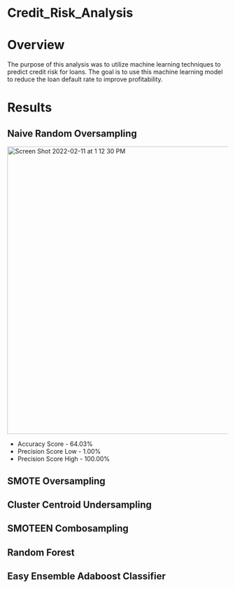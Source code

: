 # Credit_Risk_Analysis

# Overview

The purpose of this analysis was to utilize machine learning techniques to predict credit risk for loans. The goal is to use this machine learning model to reduce the loan default rate to improve profitability. 

# Results

## Naive Random Oversampling ##
<img width="656" alt="Screen Shot 2022-02-11 at 1 12 30 PM" src="https://user-images.githubusercontent.com/89474406/153670905-0e7eb860-c22a-45db-88e5-2f11ec09aa51.png">

- Accuracy Score - 64.03%
- Precision Score Low - 1.00%
- Precision Score High - 100.00%

## SMOTE Oversampling ##

## Cluster Centroid Undersampling ##
## SMOTEEN Combosampling ##
## Random Forest ##
## Easy Ensemble Adaboost Classifier ##
